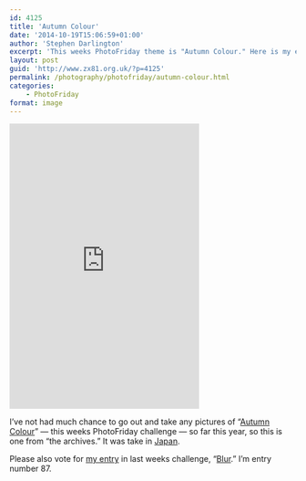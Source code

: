 ```yaml
---
id: 4125
title: 'Autumn Colour'
date: '2014-10-19T15:06:59+01:00'
author: 'Stephen Darlington'
excerpt: 'This weeks PhotoFriday theme is "Autumn Colour." Here is my entry.'
layout: post
guid: 'http://www.zx81.org.uk/?p=4125'
permalink: /photography/photofriday/autumn-colour.html
categories:
    - PhotoFriday
format: image
---
```


<iframe allowfullscreen="" frameborder="0" height="500" loading="lazy" mozallowfullscreen="" msallowfullscreen="" oallowfullscreen="" src="https://www.flickr.com/photos/stephendarlington/5093751393/player/" webkitallowfullscreen="" width="333"></iframe>

I’ve not had much chance to go out and take any pictures of “[Autumn Colour](http://www.photofriday.com/challenge.php?id=1442)” — this weeks PhotoFriday challenge — so far this year, so this is one from “the archives.” It was take in [Japan](http://www.zx81.org.uk/travel/japan-kamikochi.html "Japan: Kamikochi").

Please also vote for [my entry](http://www.zx81.org.uk/photography/photofriday/blur.html "Blur") in last weeks challenge, “[Blur](http://www.photofriday.com/linkviewer.php?id=1440).” I’m entry number 87.